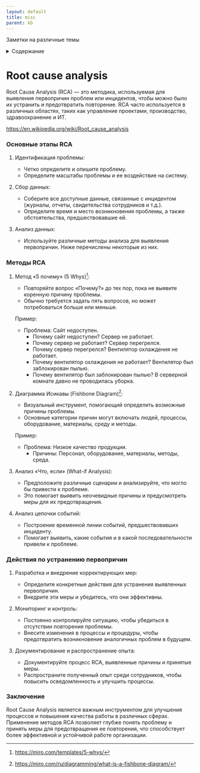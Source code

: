 ```yaml
---
layout: default
title: misc
parent: kb
---
```

Заметки на различные темы

<details close markdown="block">
  <summary>
    Содержание
  </summary>
  {: .text-delta }
1. TOC
{:toc}
</details>

# Root cause analysis
Root Cause Analysis (RCA) — это методика, используемая для выявления первопричин проблем или инцидентов, чтобы можно было их устранить и предотвратить повторение. RCA часто используется в различных областях, таких как управление проектами, производство, здравоохранение и ИТ.

<https://en.wikipedia.org/wiki/Root_cause_analysis>

### Основные этапы RCA

1. Идентификация проблемы:
   - Четко определите и опишите проблему.
   - Определите масштабы проблемы и ее воздействие на систему.

2. Сбор данных:
   - Соберите все доступные данные, связанные с инцидентом (журналы, отчеты, свидетельства сотрудников и т.д.).
   - Определите время и место возникновения проблемы, а также обстоятельства, предшествовавшие ей.

3. Анализ данных:
   - Используйте различные методы анализа для выявления первопричин. Ниже перечислены некоторые из них.

### Методы RCA

1. Метод «5 почему» (5 Whys)[^1]:
   - Повторяйте вопрос «Почему?» до тех пор, пока не выявите коренную причину проблемы.
   - Обычно требуется задать пять вопросов, но может потребоваться больше или меньше.

   Пример:
   - Проблема: Сайт недоступен.
     - Почему сайт недоступен? Сервер не работает.
     - Почему сервер не работает? Сервер перегрелся.
     - Почему сервер перегрелся? Вентилятор охлаждения не работает.
     - Почему вентилятор охлаждения не работает? Вентилятор был заблокирован пылью.
     - Почему вентилятор был заблокирован пылью? В серверной комнате давно не проводилась уборка.

2. Диаграмма Исикавы (Fishbone Diagram)[^2]:
   - Визуальный инструмент, помогающий определить возможные причины проблемы.
   - Основные категории причин могут включать людей, процессы, оборудование, материалы, среду и методы.

   Пример:
   - Проблема: Низкое качество продукции.
     - Причины: Персонал, оборудование, материалы, методы, среда.

3. Анализ «Что, если» (What-if Analysis):
   - Предположите различные сценарии и анализируйте, что могло бы привести к проблеме.
   - Это помогает выявить неочевидные причины и предусмотреть меры для их предотвращения.

4. Анализ цепочки событий:
   - Построение временной линии событий, предшествовавших инциденту.
   - Помогает выявить, какие события и в какой последовательности привели к проблеме.

### Действия по устранению первопричин

1. Разработка и внедрение корректирующих мер:
   - Определите конкретные действия для устранения выявленных первопричин.
   - Внедрите эти меры и убедитесь, что они эффективны.

2. Мониторинг и контроль:
   - Постоянно контролируйте ситуацию, чтобы убедиться в отсутствии повторения проблемы.
   - Внесите изменения в процессы и процедуры, чтобы предотвратить возникновение аналогичных проблем в будущем.

3. Документирование и распространение опыта:
   - Документируйте процесс RCA, выявленные причины и принятые меры.
   - Распространите полученный опыт среди сотрудников, чтобы повысить осведомленность и улучшить процессы.

### Заключение

Root Cause Analysis является важным инструментом для улучшения процессов и повышения качества работы в различных сферах. Применение методов RCA позволяет глубже понять проблему и принять меры для предотвращения ее повторения, что способствует более эффективной и устойчивой работе организации.

[^1]: https://miro.com/templates/5-whys/
[^2]: https://miro.com/ru/diagramming/what-is-a-fishbone-diagram/
